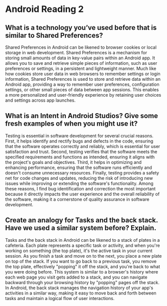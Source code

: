 # Android Reading 2

## What is a technology you’ve used before that is similar to Shared Preferences?

Shared Preferences in Android can be likened to browser cookies or local storage in web development. Shared Preferences is a mechanism for storing small amounts of data in key-value pairs within an Android app. It allows you to save and retrieve simple pieces of information, such as user preferences or settings, in a persistent and lightweight manner. Much like how cookies store user data in web browsers to remember settings or login information, Shared Preferences is used to store and retrieve data within an Android app, providing a way to remember user preferences, configuration settings, or other small pieces of data between app sessions. This enables a more personalized and user-friendly experience by retaining user choices and settings across app launches.

## What is an Intent in Android Studios? Give some fresh examples of when you might use it?

Testing is essential in software development for several crucial reasons. First, it helps identify and rectify bugs and defects in the code, ensuring that the software operates correctly and reliably, which is essential for user satisfaction and trust. Second, testing verifies that the software meets the specified requirements and functions as intended, ensuring it aligns with the project's goals and objectives. Third, it helps in optimizing and enhancing performance, ensuring that the software runs efficiently and doesn't consume unnecessary resources. Finally, testing provides a safety net for code changes and updates, reducing the risk of introducing new issues while improving or extending the software's functionality. Among these reasons, I find bug identification and correction the most important because it directly impacts the user experience and the overall reliability of the software, making it a cornerstone of quality assurance in software development.

## Create an analogy for Tasks and the back stack. Have we used a similar system before? Explain.

Tasks and the back stack in Android can be likened to a stack of plates in a cafeteria. Each plate represents a specific task or activity, and when you're working on something (the top plate), it's the active task in your current session. As you finish a task and move on to the next, you place a new plate on top of the stack. If you want to go back to a previous task, you remove the top plate, effectively "popping" it off the stack, and you're back to what you were doing before. This system is similar to a browser's history where each web page you visit gets added to a stack, and you can navigate backward through your browsing history by "popping" pages off the stack. In Android, the back stack manages the navigation history of your app's activities in a similar way, making it easy to move back and forth between tasks and maintain a logical flow of user interactions.